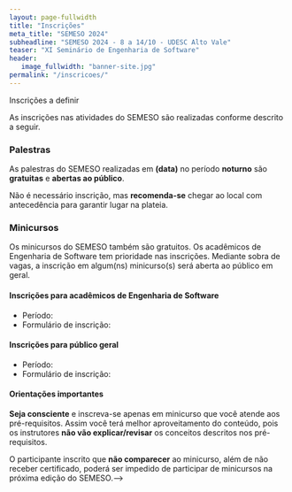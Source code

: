 ```yaml
---
layout: page-fullwidth
title: "Inscrições"
meta_title: "SEMESO 2024"
subheadline: "SEMESO 2024 - 8 a 14/10 - UDESC Alto Vale"
teaser: "XI Seminário de Engenharia de Software"
header:
   image_fullwidth: "banner-site.jpg"
permalink: "/inscricoes/"
---
```

Inscrições a definir

As inscrições nas atividades do SEMESO são realizadas conforme descrito a seguir.


### Palestras

As palestras do SEMESO realizadas em **(data)** no período **noturno** são **gratuitas** e **abertas ao público**. 

Não é necessário inscrição, mas **recomenda-se** chegar ao local com antecedência para garantir lugar na plateia.

### Minicursos

Os minicursos do SEMESO também são gratuitos. Os acadêmicos de Engenharia de Software tem prioridade nas inscrições. Mediante sobra de vagas, a inscrição em algum(ns) minicurso(s) será aberta ao público em geral.


#### Inscrições para acadêmicos de Engenharia de Software
- Período: 
- Formulário de inscrição: 


#### Inscrições para público geral
- Período:
- Formulário de inscrição: 

#### Orientações importantes

**Seja consciente** e inscreva-se apenas em minicurso que você atende aos pré-requisitos. Assim você terá melhor aproveitamento do conteúdo, pois os instrutores **não vão explicar/revisar** os conceitos descritos nos pré-requisitos. 

O participante inscrito que **não comparecer** ao minicurso, além de não receber certificado, poderá ser impedido de participar de minicursos na próxima edição do SEMESO.-->


[formminieso]: https://forms.office.com/
[formmdavi]: https://forms.office.com/
[formminiesopublico]: https://forms.office.com/